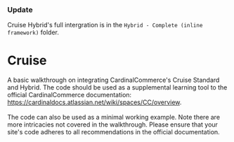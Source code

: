 ### Update
Cruise Hybrid's full intergration is in the `Hybrid - Complete (inline framework)` folder.

# Cruise
A basic walkthrough on integrating CardinalCommerce's Cruise Standard and Hybrid. The code should be used as a supplemental learning tool to the official CardinalCommerce documentation: https://cardinaldocs.atlassian.net/wiki/spaces/CC/overview.
<br/> <br/>
The code can also be used as a minimal working example. Note there are more intricacies not covered in the walkthrough. Please ensure that your site's code adheres to all recommendations in the official documentation.
